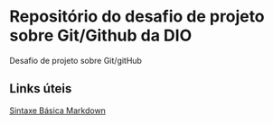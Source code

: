 # Repositório do desafio de projeto sobre Git/Github da DIO
Desafio de projeto sobre Git/gitHub

## Links úteis
[Sintaxe Básica Markdown](https://www.markdownguide.org/basic-syntax)

